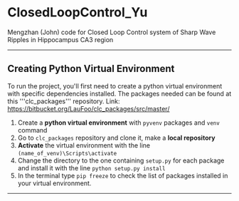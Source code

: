 # ClosedLoopControl_Yu
Mengzhan (John) code for Closed Loop Control system of Sharp Wave Ripples in Hippocampus CA3 region

---

## Creating Python Virtual Environment

To run the project, you'll first need to create a python virtual environment with specific dependencies installed. The packages needed can be found at this
'''clc_packages''' repository. Link: https://bitbucket.org/LauFoo/clc_packages/src/master/

1. Create a **python virtual environment** with ```pyvenv``` packages and ```venv``` command
2. Go to ```clc_packages``` repository and clone it, make a **local repository**
3. **Activate** the virtual environment with the line ```(name_of_venv)\Scripts\activate```
4. Change the directory to the one containing ```setup.py``` for each package and install it with the line ```python setup.py install```
5. In the terminal type ```pip freeze``` to check the list of packages installed in your virtual environment.

---
